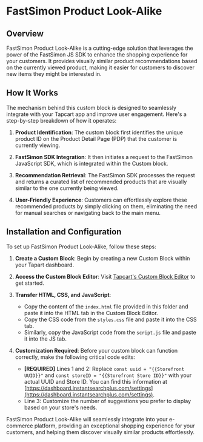 # FastSimon Product Look-Alike

## Overview
FastSimon Product Look-Alike is a cutting-edge solution that leverages the power of the FastSimon JS SDK to enhance the shopping experience for your customers. It provides visually similar product recommendations based on the currently viewed product, making it easier for customers to discover new items they might be interested in.

## How It Works
The mechanism behind this custom block is designed to seamlessly integrate with your Tapcart app and improve user engagement. Here's a step-by-step breakdown of how it operates:

1. **Product Identification**: The custom block first identifies the unique product ID on the Product Detail Page (PDP) that the customer is currently viewing.

2. **FastSimon SDK Integration**: It then initiates a request to the FastSimon JavaScript SDK, which is integrated within the Custom block.

3. **Recommendation Retrieval**: The FastSimon SDK processes the request and returns a curated list of recommended products that are visually similar to the one currently being viewed.

4. **User-Friendly Experience**: Customers can effortlessly explore these recommended products by simply clicking on them, eliminating the need for manual searches or navigating back to the main menu.

## Installation and Configuration

To set up FastSimon Product Look-Alike, follow these steps:

1. **Create a Custom Block**: Begin by creating a new Custom Block within your Tapart dashboard.

2. **Access the Custom Block Editor**: Visit [Tapcart's Custom Block Editor](https://app.tapcart.com/custom-blocks) to get started.

3. **Transfer HTML, CSS, and JavaScript**:
   - Copy the content of the `index.html` file provided in this folder and paste it into the HTML tab in the Custom Block Editor.
   - Copy the CSS code from the `styles.css` file and paste it into the CSS tab.
   - Similarly, copy the JavaScript code from the `script.js` file and paste it into the JS tab.

4. **Customization Required**: Before your custom block can function correctly, make the following critical code edits:
   - **[REQUIRED]** Lines 1 and 2: Replace `const uuid = "{{Storefront UUID}}"` and `const storeID = "{{Storefront Store ID}}"` with your actual UUID and Store ID. You can find this information at [https://dashboard.instantsearchplus.com/settings](https://dashboard.instantsearchplus.com/settings).
   - Line 3: Customize the number of suggestions you prefer to display based on your store's needs.

FastSimon Product Look-Alike will seamlessly integrate into your e-commerce platform, providing an exceptional shopping experience for your customers, and helping them discover visually similar products effortlessly.